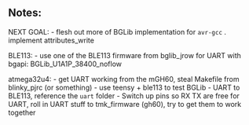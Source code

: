 Notes:
---

NEXT GOAL: 
    - flesh out more of BGLib implementation for `avr-gcc`
        . implement attributes_write

BLE113:
    - use one of the BLE113 firmware from bglib_jrow for UART with bgapi: BGLib_U1A1P_38400_noflow

atmega32u4:
    - get UART working from the mGH60, steal Makefile from blinky_pjrc (or something)
    - use teensy + ble113 to test BGLib
    - UART to BLE113, reference the `uart` folder
    - Switch up pins so RX TX are free for UART, roll in UART stuff to tmk_firmware (gh60), try to get them to work together
